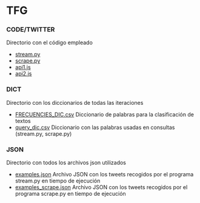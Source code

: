 # TFG

### CODE/TWITTER
Directorio con el código empleado
- [stream.py](https://github.com/injustweet-tfg/Data-Recollection/blob/master/code/twitter/stream.py)   
- [scrape.py](https://github.com/injustweet-tfg/Data-Recollection/blob/master/code/twitter/scrape.py)  
- [api1.js](https://github.com/injustweet-tfg/Data-Recollection/blob/master/code/twitter/api1.js)  
- [api2.js](https://github.com/injustweet-tfg/Data-Recollection/blob/master/code/twitter/api2.js)      
### DICT
Directorio con los diccionarios de todas las iteraciones
- [FRECUENCIES_DIC.csv](https://github.com/injustweet-tfg/Data-Recollection/blob/master/dict/FRECUENCIES_DIC.csv) Diccionario de palabras para la clasificación de textos
- [query_dic.csv](https://github.com/injustweet-tfg/Data-Recollection/blob/master/dict/query_dic.csv)  Diccionario con las palabras usadas en consultas (stream.py, scrape.py)
### JSON
Directorio con todos los archivos json utilizados
- [examples.json](https://github.com/injustweet-tfg/Data-Recollection/blob/master/json/examples.json) Archivo JSON con los tweets recogidos por el programa stream.py en tiempo de ejecución
- [examples_scrape.json](https://github.com/injustweet-tfg/Data-Recollection/blob/master/json/examples_scrape.json) Archivo JSON con los tweets recogidos por el programa scrape.py en tiempo de ejecución
